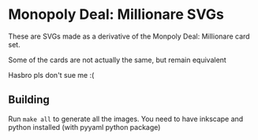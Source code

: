 # Monopoly Deal: Millionare SVGs

These are SVGs made as a derivative of the Monpoly Deal: Millionare card set.

Some of the cards are not actually the same, but remain equivalent

Hasbro pls don't sue me :(

## Building
Run `make all` to generate all the images. You need to have inkscape and python
installed (with pyyaml python package)

